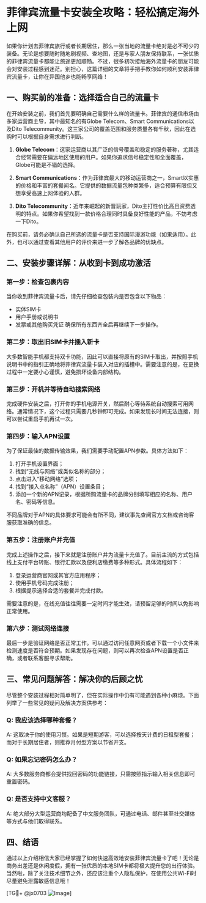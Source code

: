 # 菲律宾流量卡安装全攻略：轻松搞定海外上网

如果你计划去菲律宾旅行或者长期居住，那么一张当地的流量卡绝对是必不可少的装备。无论是想要随时随地刷视频、查地图，还是与家人朋友保持联系，一张优质的菲律宾流量卡都能让旅途更加顺畅。不过，很多初次接触海外流量卡的朋友可能会对安装过程感到迷茫。别担心，这篇详细的文章将手把手教你如何顺利安装菲律宾流量卡，让你在异国他乡也能畅享网络！

## 一、购买前的准备：选择适合自己的流量卡

在开始安装之前，我们首先要明确自己需要什么样的流量卡。菲律宾的通信市场由多家运营商主导，其中最知名的有Globe Telecom、Smart Communications以及Dito Telecommunity。这三家公司的覆盖范围和服务质量各有千秋，因此在选购时可以根据自身需求进行判断。

1. **Globe Telecom**：这家运营商以其广泛的信号覆盖和稳定的服务著称，尤其适合经常需要在偏远地区使用的用户。如果你追求信号稳定性和全面覆盖，Globe可能是不错的选择。
   
2. **Smart Communications**：作为菲律宾最大的移动运营商之一，Smart以实惠的价格和丰富的套餐闻名。它提供的数据流量包种类繁多，适合预算有限但又想享受高速上网体验的人群。

3. **Dito Telecommunity**：近年来崛起的新晋玩家，Dito主打性价比高且资费透明的特点。如果你希望找到一款价格合理同时具备良好性能的产品，不妨考虑一下Dito。

在购买前，请务必确认自己所选的流量卡是否支持国际漫游功能（如果适用）。此外，也可以通过查看其他用户的评价来进一步了解各品牌的优缺点。

## 二、安装步骤详解：从收到卡到成功激活

### 第一步：检查包裹内容
当你收到菲律宾流量卡后，请先仔细检查包装内是否包含以下物品：
- 实体SIM卡
- 用户手册或说明书
- 发票或其他购买凭证
确保所有东西齐全后再继续下一步操作。

### 第二步：取出旧SIM卡并插入新卡
大多数智能手机都支持双卡功能，因此可以直接将原有的SIM卡取出，并按照手机说明书中的指引正确地将菲律宾流量卡装入对应的插槽中。需要注意的是，在更换过程中一定要小心谨慎，避免损坏设备内部结构。

### 第三步：开机并等待自动搜索网络
完成硬件安装之后，打开你的手机电源开关，然后耐心等待系统自动搜索可用网络。通常情况下，这个过程只需要几秒钟即可完成。如果发现长时间无法连接，则可以尝试重启手机再试一次。

### 第四步：输入APN设置
为了保证最佳的数据传输效果，我们需要手动配置APN参数。具体方法如下：
1. 打开手机设置界面；
2. 找到“无线与网络”或类似名称的部分；
3. 点击进入“移动网络”选项；
4. 找到“接入点名称”（APN）设置条目；
5. 添加一个新的APN记录，根据所购流量卡的品牌分别填写相应的名称、用户名、密码等信息。

不同品牌对于APN的具体要求可能会有所不同，建议事先查阅官方文档或咨询客服获取准确的信息。

### 第五步：注册账户并充值
完成上述操作之后，接下来就是注册账户并为流量卡充值了。目前主流的方式包括线上支付平台转账、银行汇款以及便利店缴费等多种形式。具体流程如下：
1. 登录运营商官网或其官方应用程序；
2. 使用手机号码完成注册；
3. 根据提示选择合适的套餐并完成付款。

需要注意的是，在线充值往往需要一定时间才能生效，请预留足够的时间以免影响正常使用。

### 第六步：测试网络连接
最后一步是验证网络是否正常工作。可以通过访问任意网页或者下载一个小文件来检测速度是否符合预期。如果发现存在问题，则可以再次检查APN设置是否正确，或者联系客服寻求帮助。

## 三、常见问题解答：解决你的后顾之忧

尽管整个安装过程相对简单明了，但在实际操作中仍有可能遇到各种小麻烦。下面列举了一些常见的疑问及解决方案供参考：

### Q: 我应该选择哪种套餐？
A: 这取决于你的使用习惯。如果是短期游客，可以选择按天计费的日租型套餐；而对于长期居住者，则推荐月付型方案以节省开支。

### Q: 如果忘记密码怎么办？
A: 大多数服务商都会提供找回密码的功能链接，只需按照指示输入相关信息即可重置密码。

### Q: 是否支持中文客服？
A: 绝大部分大型运营商均配备了中文服务团队，可通过电话、邮件甚至社交媒体等方式与他们取得联系。

## 四、结语

通过以上介绍相信大家已经掌握了如何快速高效地安装菲律宾流量卡了吧！无论是商务出差还是休闲度假，拥有一张优质的本地SIM卡都将极大提升您的出行体验。当然啦，除了关注技术细节之外，还应该注重个人隐私保护，在使用公共Wi-Fi时尽量避免泄露敏感信息哦！

[TG💪+ @jx0703 ![Image](https://github.com/user-attachments/assets/dbca1d08-cadb-493c-b0ec-ad6f7a83f270)]